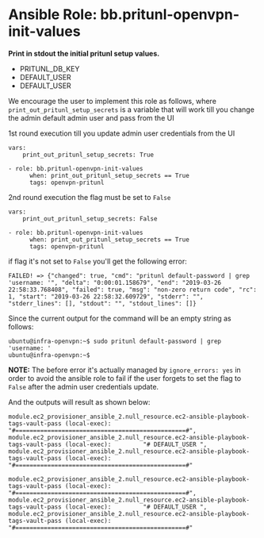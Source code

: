 # Ansible Role: bb.pritunl-openvpn-init-values

**Print in stdout the initial pritunl setup values.**

- PRITUNL_DB_KEY
- DEFAULT_USER
- DEFAULT_USER

We encourage the user to implement this role as follows, where `print_out_pritunl_setup_secrets` is a variable that will work till you change the admin default admin user and pass from the UI

1st round execution till you update admin user credentials from the UI
```
vars:
    print_out_pritunl_setup_secrets: True

- role: bb.pritunl-openvpn-init-values
      when: print_out_pritunl_setup_secrets == True
      tags: openvpn-pritunl
```

2nd round execution the flag must be set to `False`
```
vars:
    print_out_pritunl_setup_secrets: False

- role: bb.pritunl-openvpn-init-values
      when: print_out_pritunl_setup_secrets == True
      tags: openvpn-pritunl
```

if flag it's not set to `False` you'll get the following error:
```
FAILED! => {"changed": true, "cmd": "pritunl default-password | grep 'username: '", "delta": "0:00:01.158679", "end": "2019-03-26 22:58:33.768408", "failed": true, "msg": "non-zero return code", "rc": 1, "start": "2019-03-26 22:58:32.609729", "stderr": "", "stderr_lines": [], "stdout": "", "stdout_lines": []}
```

Since the current output for the command will be an empty string as follows:
```
ubuntu@infra-openvpn:~$ sudo pritunl default-password | grep 'username: '
ubuntu@infra-openvpn:~$
```

**NOTE:** The before error it's actually managed by `ignore_errors: yes` in order to avoid the ansible role to fail if the user forgets to set the flag to `False` after the admin user credentials update.

And the outputs will result as shown below:

```
module.ec2_provisioner_ansible_2.null_resource.ec2-ansible-playbook-tags-vault-pass (local-exec):         "#================================================#",
module.ec2_provisioner_ansible_2.null_resource.ec2-ansible-playbook-tags-vault-pass (local-exec):         "# DEFAULT_USER ",
module.ec2_provisioner_ansible_2.null_resource.ec2-ansible-playbook-tags-vault-pass (local-exec):         "#================================================#"

module.ec2_provisioner_ansible_2.null_resource.ec2-ansible-playbook-tags-vault-pass (local-exec):         "#================================================#",
module.ec2_provisioner_ansible_2.null_resource.ec2-ansible-playbook-tags-vault-pass (local-exec):         "# DEFAULT_USER ",
module.ec2_provisioner_ansible_2.null_resource.ec2-ansible-playbook-tags-vault-pass (local-exec):         "#================================================#"
```